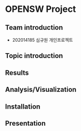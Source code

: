 # OPENSW Project
## Team introduction
* 202014185 심규원 개인프로젝트
## Topic introduction
## Results
## Analysis/Visualization
## Installation
## Presentation
